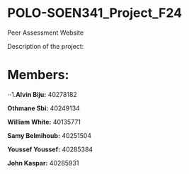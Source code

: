 # POLO-SOEN341_Project_F24
Peer Assessment Website

Description of the project:

# Members:

⋅⋅1.**Alvin Biju:** 40278182

**Othmane Sbi:** 40249134

**William White:** 40135771

**Samy Belmihoub:** 40251504

**Youssef Youssef:** 40285384

**John Kaspar:** 40285931
